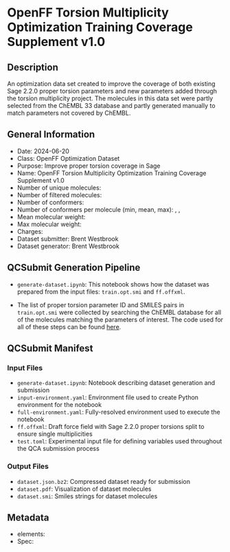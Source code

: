 # OpenFF Torsion Multiplicity Optimization Training Coverage Supplement v1.0

## Description
An optimization data set created to improve the coverage of both existing Sage
2.2.0 proper torsion parameters and new parameters added through the torsion
multiplicity project. The molecules in this data set were partly selected from
the ChEMBL 33 database and partly generated manually to match parameters not
covered by ChEMBL.

## General Information

* Date: 2024-06-20
* Class: OpenFF Optimization Dataset
* Purpose: Improve proper torsion coverage in Sage
* Name: OpenFF Torsion Multiplicity Optimization Training Coverage Supplement v1.0
* Number of unique molecules: 
* Number of filtered molecules: 
* Number of conformers: 
* Number of conformers per molecule (min, mean, max): , , 
* Mean molecular weight: 
* Max molecular weight: 
* Charges: 
* Dataset submitter: Brent Westbrook
* Dataset generator: Brent Westbrook

## QCSubmit Generation Pipeline
* `generate-dataset.ipynb`: This notebook shows how the dataset was prepared
from the input files: `train.opt.smi` and `ff.offxml`.

* The list of proper torsion parameter ID and SMILES pairs in `train.opt.smi`
were collected by searching the ChEMBL database for all of the molecules
matching the parameters of interest. The code used for all of these steps can be
found [here][frag].

## QCSubmit Manifest

### Input Files
* `generate-dataset.ipynb`: Notebook describing dataset generation and submission
* `input-environment.yaml`: Environment file used to create Python environment for the notebook
* `full-environment.yaml`: Fully-resolved environment used to execute the notebook
* `ff.offxml`: Draft force field with Sage 2.2.0 proper torsions split to ensure single multiplicities
* `test.toml`: Experimental input file for defining variables used throughout the QCA submission process

### Output Files
* `dataset.json.bz2`: Compressed dataset ready for submission
* `dataset.pdf`: Visualization of dataset molecules
* `dataset.smi`: Smiles strings for dataset molecules

## Metadata

* elements: 
* Spec: 

[frag]: https://github.com/ntBre/valence-fitting/tree/c1e98fb20e7a4c9622ff031d8b23fb0b1846be7d/02_curate-data/frag
